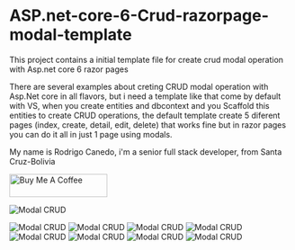 # ASP.net-core-6-Crud-razorpage-modal-template

This project contains a initial template file for create crud modal operation with Asp.net core 6 razor pages

There are several examples about creting CRUD modal operation with Asp.Net core in all flavors, but i need a template like that come by default with VS, when you create entities and dbcontext and you Scaffold this entities to create CRUD operations, the default template create 5 diferent pages (index, create, detail, edit, delete) that works fine but in razor pages you can do it all in just 1 page using modals.

My name is Rodrigo Canedo, i'm a senior full stack developer, from Santa Cruz-Bolivia

<a href="https://www.buymeacoffee.com/rcanedo6" target="_blank"><img src="https://cdn.buymeacoffee.com/buttons/default-orange.png" alt="Buy Me A Coffee" height="41" width="174"></a>

![Modal CRUD](https://github.com/rexcanedo/ASP.net-core-6-Crud-razorpage-modal-template/blob/main/imagenes/1.png)

![Modal CRUD](https://github.com/rexcanedo/ASP.net-core-6-Crud-razorpage-modal-template/blob/main/imagenes/2.png)
![Modal CRUD](https://github.com/rexcanedo/ASP.net-core-6-Crud-razorpage-modal-template/blob/main/imagenes/3.png)
![Modal CRUD](https://github.com/rexcanedo/ASP.net-core-6-Crud-razorpage-modal-template/blob/main/imagenes/4.png)
![Modal CRUD](https://github.com/rexcanedo/ASP.net-core-6-Crud-razorpage-modal-template/blob/main/imagenes/5.png)
![Modal CRUD](https://github.com/rexcanedo/ASP.net-core-6-Crud-razorpage-modal-template/blob/main/imagenes/6.png)
![Modal CRUD](https://github.com/rexcanedo/ASP.net-core-6-Crud-razorpage-modal-template/blob/main/imagenes/7.png)
![Modal CRUD](https://github.com/rexcanedo/ASP.net-core-6-Crud-razorpage-modal-template/blob/main/imagenes/8.png)
![Modal CRUD](https://github.com/rexcanedo/ASP.net-core-6-Crud-razorpage-modal-template/blob/main/imagenes/9.png)
